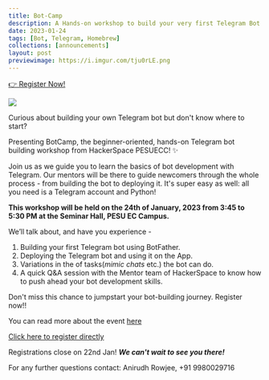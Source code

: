 ```yaml
---
title: Bot-Camp
description: A Hands-on workshop to build your very first Telegram Bot!
date: 2023-01-24
tags: [Bot, Telegram, Homebrew]
collections: [announcements]
layout: post
previewimage: https://i.imgur.com/tju0rLE.png
---
```


<section class="p-index_links_link">
    <a href="https://forms.gle/fxtiaRVgcib1qqqN7" class="c-gradient-link"> 👉 Register Now! </a>
</section>

![](/static/images/botcamp/botcamp.jpg)

Curious about building your own Telegram bot but don't know where to start?

Presenting BotCamp, the beginner-oriented, hands-on Telegram bot building workshop from HackerSpace PESUECC! ✨

Join us as we guide you to learn the basics of bot development with Telegram.
Our mentors will be there to guide newcomers through the whole process - from building the bot to deploying it. It's super easy as well: all you need is a Telegram account and Python!

**This workshop will be held on the 24th of January, 2023 from 3:45 to 5:30 PM at the Seminar Hall, PESU EC Campus.**

We’ll talk about, and have you experience -

1.  Building your first Telegram bot using BotFather.
2.  Deploying the Telegram bot and using it on the App.
3.  Variations in the of tasks(_mimic chats_ etc.) the bot can do.
4.  A quick Q&A session with the Mentor team of HackerSpace to know how to push ahead your bot development skills.

Don't miss this chance to jumpstart your bot-building journey. Register now!!

You can read more about the event [here](https://homebrew.hsp-ec.xyz/posts/botcamp-or-the-telegram-bot-workshop/)

[Click here to register directly](https://forms.gle/fxtiaRVgcib1qqqN7)

Registrations close on 22nd Jan!
**_We can't wait to see you there!_**

For any further questions contact: Anirudh Rowjee, +91 9980029716

